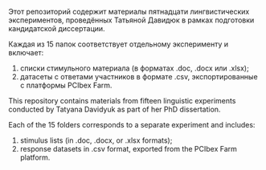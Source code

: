 Этот репозиторий содержит материалы пятнадцати лингвистических экспериментов, проведённых Татьяной Давидюк в рамках подготовки кандидатской диссертации.

Каждая из 15 папок соответствует отдельному эксперименту и включает:
1. списки стимульного материала (в форматах .doc, .docx или .xlsx);
2. датасеты с ответами участников в формате .csv, экспортированные с платформы PCIbex Farm.

This repository contains materials from fifteen linguistic experiments conducted by Tatyana Davidyuk as part of her PhD dissertation.

Each of the 15 folders corresponds to a separate experiment and includes:
1. stimulus lists (in .doc, .docx, or .xlsx formats);
2. response datasets in .csv format, exported from the PCIbex Farm platform.
